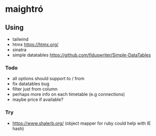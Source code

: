 # maightró

## Using

- tailwind
- htmx https://htmx.org/
- sinatra
- simple datatables https://github.com/fiduswriter/Simple-DataTables

### Todo
- all options should support to / from
- fix datatables bug
- filter just from column
- perhaps more info on each timetable (e.g connections)
- maybe price if available?


### Try
- https://www.shalerb.org/ (object mapper for ruby could help with IE hash)